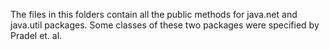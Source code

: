The files in this folders contain all the public methods for java.net and java.util packages. Some classes of these two packages were specified by Pradel et. al.
